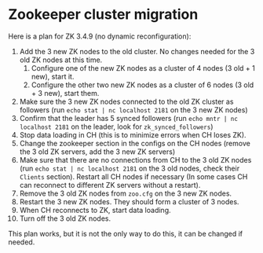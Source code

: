 # Zookeeper cluster migration

Here is a plan for ZK 3.4.9 \(no dynamic reconfiguration\):

1. Add the 3 new ZK nodes to the old cluster. No changes needed for the 3 old ZK nodes at this time.
   1. Configure one of the new ZK nodes as a cluster of 4 nodes \(3 old + 1 new\), start it.
   2. Configure the other two new ZK nodes as a cluster of 6 nodes \(3 old + 3 new\), start them.
2. Make sure the 3 new ZK nodes connected to the old ZK cluster as followers \(run `echo stat | nc localhost 2181` on the 3 new ZK nodes\)
3. Confirm that the leader has 5 synced followers \(run `echo mntr | nc localhost 2181` on the leader, look for `zk_synced_followers`\)
4. Stop data loading in CH \(this is to minimize errors when CH loses ZK\).
5. Change the zookeeper section in the configs on the CH nodes \(remove the 3 old ZK servers, add the 3 new ZK servers\)
6. Make sure that there are no connections from CH to the 3 old ZK nodes \(run `echo stat | nc localhost 2181` on the 3 old nodes, check their `Clients` section\). Restart all CH nodes if necessary \(In some cases CH can reconnect to different ZK servers without a restart\).
7. Remove the 3 old ZK nodes from `zoo.cfg` on the 3 new ZK nodes.
8. Restart the 3 new ZK nodes. They should form a cluster of 3 nodes.
9. When CH reconnects to ZK, start data loading.
10. Turn off the 3 old ZK nodes.

This plan works, but it is not the only way to do this, it can be changed if needed.

